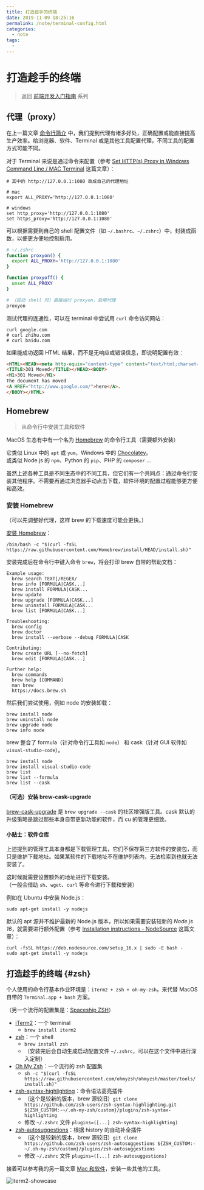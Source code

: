 ```yaml
---
title: 打造趁手的终端
date: 2019-11-09 18:25:16
permalink: /note/terminal-config.html
categories:
  - note
tags:
  -
---
```


# 打造趁手的终端

> 返回 [前端开发入门指南](./fe-development-cookbook.md) 系列

## 代理（proxy）

在上一篇文章 [命令行简介](./terminal-intro.md) 中，我们提到代理有诸多好处，正确配置或能直接提高生产效率。给浏览器、软件、Terminal 或是其他工具配置代理，不同工具的配置方式可能不同。

对于 Terminal 来说是通过命令来配置（参考 [Set HTTP(s) Proxy in Windows Command Line / MAC Terminal](https://itectec.com/set-https-proxy-in-windows-command-line-environment/) 这篇文章）：

```shell
# 其中的 http://127.0.0.1:1080 改成自己的代理地址

# mac
export ALL_PROXY='http://127.0.0.1:1080'

# windows
set http_proxy='http://127.0.0.1:1080'
set https_proxy='http://127.0.0.1:1080'
```

可以根据需要到自己的 shell 配置文件（如 `~/.bashrc`、`~/.zshrc`）中，封装成函数，以便更方便地控制启用。

```bash
# ~/.zshrc
function proxyon() {
  export ALL_PROXY='http://127.0.0.1:1080'
}

function proxyoff() {
  unset ALL_PROXY
}

# （启动 shell 时）直接运行 proxyon，启用代理
proxyon
```

测试代理的连通性，可以在 terminal 中尝试用 `curl` 命令访问网站：

```shell
curl google.com
# curl zhihu.com
# curl baidu.com
```

如果能成功返回 HTML 结果，而不是无响应或错误信息，即说明配置有效：

<!-- prettier-ignore -->
```html
<HTML><HEAD><meta http-equiv="content-type" content="text/html;charset=utf-8">
<TITLE>301 Moved</TITLE></HEAD><BODY>
<H1>301 Moved</H1>
The document has moved
<A HREF="http://www.google.com/">here</A>.
</BODY></HTML>
```

## Homebrew

> 从命令行中安装工具和软件

MacOS 生态有中有一个名为 [Homebrew](https://brew.sh/) 的命令行工具（需要额外安装）

它类似 Linux 中的 `apt` 或 `yum`，Windows 中的 [Chocolatey](https://chocolatey.org/)。  
或类似 Node.js 的 `npm`、Python 的 `pip`、PHP 的 `composer` …

虽然上述各种工具是不同生态中的不同工具，但它们有一个共同点：通过命令行安装其他程序。不需要再通过浏览器手动点击下载，软件环境的配置过程能够更方便和高效。

### 安装 Homebrew

（可以先调整好代理，这样 brew 的下载速度可能会更快。）

[安装 Homebrew](https://brew.sh/)：

```shell
/bin/bash -c "$(curl -fsSL https://raw.githubusercontent.com/Homebrew/install/HEAD/install.sh)"
```

安装完成后在命令行中键入命令 `brew`，将会打印 brew 自带的帮助文档：

```shell
Example usage:
  brew search TEXT|/REGEX/
  brew info [FORMULA|CASK...]
  brew install FORMULA|CASK...
  brew update
  brew upgrade [FORMULA|CASK...]
  brew uninstall FORMULA|CASK...
  brew list [FORMULA|CASK...]

Troubleshooting:
  brew config
  brew doctor
  brew install --verbose --debug FORMULA|CASK

Contributing:
  brew create URL [--no-fetch]
  brew edit [FORMULA|CASK...]

Further help:
  brew commands
  brew help [COMMAND]
  man brew
  https://docs.brew.sh
```

然后我们尝试使用，例如 node 的安装卸载：

```shell
brew install node
brew uninstall node
brew upgrade node
brew info node
```

brew 整合了 formula（针对命令行工具如 `node`） 和 cask（针对 GUI 软件如 `visual-studio-code`）。

```shell
brew install node
brew install visual-studio-code
brew list
brew list --formula
brew list --cask
```

#### （可选）安装 brew-cask-upgrade

[brew-cask-upgrade](https://github.com/buo/homebrew-cask-upgrade) 是 `brew upgrade --cask` 的社区增强版工具。cask 默认的升级策略是跳过那些本身自带更新功能的软件，而 cu 的管理更细致。

#### 小贴士：软件仓库

上述提到的管理工具本身都是下载管理工具，它们不保存第三方软件的安装包，而只是维护下载地址。如果某软件的下载地址不在维护列表内，无法检索到也就无法安装了。

这时候就需要设置额外的地址进行下载安装。  
（一般会借助 `sh`、`wget`、`curl` 等命令进行下载和安装）

例如在 Ubuntu 中安装 Node.js：

```shell
sudo apt-get install -y nodejs
```

默认的 apt 源并不维护最新的 Node.js 版本，所以如果需要安装较新的 _Node.js 16_，就需要进行额外配置（参考 [Installation instructions - NodeSource](https://github.com/nodesource/distributions/blob/master/README.md#debinstall) 这篇文章）：

```shell
curl -fsSL https://deb.nodesource.com/setup_16.x | sudo -E bash -
sudo apt-get install -y nodejs
```

## 打造趁手的终端 {#zsh}

个人使用的命令行基本作业环境是：`iTerm2 + zsh + oh-my-zsh`，来代替 MacOS 自带的 `Terminal.app + bash` 方案。

（另一个流行的配置集是：[Spaceship ZSH](https://github.com/denysdovhan/spaceship-prompt)）

- [iTerm2](https://iterm2.com/)：一个 terminal
  - `brew install iterm2`
- [zsh](https://github.com/ohmyzsh/ohmyzsh/wiki/Installing-ZSH#how-to-install-zsh-on-many-platforms)：一个 shell
  - `brew install zsh`
  - （安装完后会自动生成启动配置文件 `~/.zshrc`，可以在这个文件中进行深入定制）
- [Oh My Zsh](https://github.com/ohmyzsh/ohmyzsh#getting-started)：一个流行的 zsh 配置集
  - `sh -c "$(curl -fsSL https://raw.githubusercontent.com/ohmyzsh/ohmyzsh/master/tools/install.sh)"`
- [zsh-syntax-highlighting](https://github.com/zsh-users/zsh-syntax-highlighting/blob/master/INSTALL.md#oh-my-zsh)：命令语法高亮插件
  - （这个是较新的版本，brew 源较旧）`git clone https://github.com/zsh-users/zsh-syntax-highlighting.git ${ZSH_CUSTOM:-~/.oh-my-zsh/custom}/plugins/zsh-syntax-highlighting`
  - 修改 `~/.zshrc` 文件 `plugins=([...] zsh-syntax-highlighting)`
- [zsh-autosuggestions](https://github.com/zsh-users/zsh-autosuggestions/blob/master/INSTALL.md#oh-my-zsh)：根据 history 的自动补全插件
  - （这个是较新的版本，brew 源较旧）`git clone https://github.com/zsh-users/zsh-autosuggestions ${ZSH_CUSTOM:-~/.oh-my-zsh/custom}/plugins/zsh-autosuggestions`
  - 修改 `~/.zshrc` 文件 `plugins=([...] zsh-autosuggestions)`

接着可以参考我的另一篇文章 [Mac 和软件](./mac.md)，安装一些其他的工具。

![iterm2-showcase](./img/iterm2-showcase.png)
